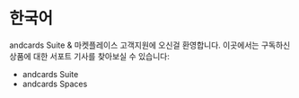 # 한국어

andcards Suite & 마켓플레이스 고객지원에 오신걸 환영합니다. 이곳에서는 구독하신 상품에 대한 서포트 기사를 찾아보실 수 있습니다:

* andcards Suite
* andcards Spaces
